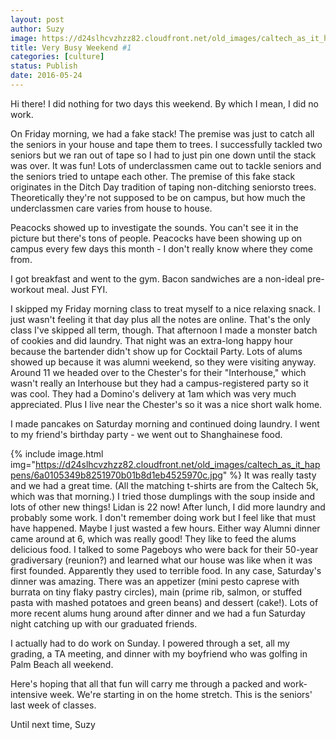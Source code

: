 ```yaml
---
layout: post
author: Suzy
image: https://d24slhcvzhzz82.cloudfront.net/old_images/caltech_as_it_happens/6a0105349b8251970b01b7c8617284970b.jpg
title: Very Busy Weekend #1 
categories: [culture]
status: Publish
date: 2016-05-24
---
```


Hi there!
I did nothing for two days this weekend. By which I mean, I did no work.

On Friday morning, we had a fake stack! The premise was just to catch all the seniors in your house and tape them to trees. I successfully tackled two seniors but we ran out of tape so I had to just pin one down until the stack was over. It was fun! Lots of underclassmen came out to tackle seniors and the seniors tried to untape each other. The premise of this fake stack originates in the Ditch Day tradition of taping non-ditching seniorsto trees. Theoretically they're not supposed to be on campus, but how much the underclassmen care varies from house to house.

Peacocks showed up to investigate the sounds. You can't see it in the picture but there's tons of people. Peacocks have been showing up on campus every few days this month - I don't really know where they come from.

I got breakfast and went to the gym. Bacon sandwiches are a non-ideal pre-workout meal. Just FYI.

I skipped my Friday morning class to treat myself to a nice relaxing snack. I just wasn't feeling it that day plus all the notes are online. That's the only class I've skipped all term, though. That afternoon I made a monster batch of cookies and did laundry. That night was an extra-long happy hour because the bartender didn't show up for Cocktail Party. Lots of alums showed up because it was alumni weekend, so they were visiting anyway. Around 11 we headed over to the Chester's for their "Interhouse," which wasn't really an Interhouse but they had a campus-registered party so it was cool. They had a Domino's delivery at 1am which was very much appreciated. Plus I live near the Chester's so it was a nice short walk home.

I made pancakes on Saturday morning and continued doing laundry. I went to my friend's birthday party - we went out to Shanghainese food.


{% include image.html img="https://d24slhcvzhzz82.cloudfront.net/old_images/caltech_as_it_happens/6a0105349b8251970b01b8d1eb4525970c.jpg" %}
It was really tasty and we had a great time. (All the matching t-shirts are from the Caltech 5k, which was that morning.) I tried those dumplings with the soup inside and lots of other new things! Lidan is 22 now!
After lunch, I did more laundry and probably some work. I don't remember doing work but I feel like that must have happened. Maybe I just wasted a few hours. Either way Alumni dinner came around at 6, which was really good!
They like to feed the alums delicious food. I talked to some Pageboys who were back for their 50-year gradiversary (reunion?) and learned what our house was like when it was first founded. Apparently they used to terrible food. In any case, Saturday's dinner was amazing. There was an appetizer (mini pesto caprese with burrata on tiny flaky pastry circles), main (prime rib, salmon, or stuffed pasta with mashed potatoes and green beans) and dessert (cake!). Lots of more recent alums hung around after dinner and we had a fun Saturday night catching up with our graduated friends.

I actually had to do work on Sunday. I powered through a set, all my grading, a TA meeting, and dinner with my boyfriend who was golfing in Palm Beach all weekend.

Here's hoping that all that fun will carry me through a packed and work-intensive week. We're starting in on the home stretch. This is the seniors' last week of classes.

Until next time,
Suzy
